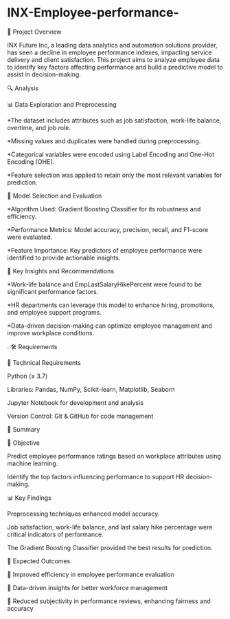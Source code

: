 # INX-Employee-performance-

📌 Project Overview


INX Future Inc, a leading data analytics and automation solutions provider, has seen a decline in employee performance indexes, impacting service delivery and client satisfaction. This project aims to analyze employee data to identify key factors affecting performance and build a predictive model to assist in decision-making.


🔍 Analysis

📊 Data Exploration and Preprocessing

*The dataset includes attributes such as job satisfaction, work-life balance, overtime, and job role.

*Missing values and duplicates were handled during preprocessing.

*Categorical variables were encoded using Label Encoding and One-Hot Encoding (OHE).

*Feature selection was applied to retain only the most relevant variables for prediction.


🤖 Model Selection and Evaluation


*Algorithm Used: Gradient Boosting Classifier for its robustness and efficiency.

*Performance Metrics: Model accuracy, precision, recall, and F1-score were evaluated.

*Feature Importance: Key predictors of employee performance were identified to provide actionable insights.



📌 Key Insights and Recommendations


*Work-life balance and EmpLastSalaryHikePercent were found to be significant performance factors.

*HR departments can leverage this model to enhance hiring, promotions, and employee support programs.

*Data-driven decision-making can optimize employee management and improve workplace conditions.


.
🛠 Requirements

🔹 Technical Requirements

Python (≥ 3.7)

Libraries: Pandas, NumPy, Scikit-learn, Matplotlib, Seaborn

Jupyter Notebook for development and analysis

Version Control: Git & GitHub for code management


📑 Summary


🎯 Objective


Predict employee performance ratings based on workplace attributes using machine learning.

Identify the top factors influencing performance to support HR decision-making.


📊 Key Findings


Preprocessing techniques enhanced model accuracy.

Job satisfaction, work-life balance, and last salary hike percentage were critical indicators of performance.

The Gradient Boosting Classifier provided the best results for prediction.

🚀 Expected Outcomes


📌 Improved efficiency in employee performance evaluation

📌 Data-driven insights for better workforce management

📌 Reduced subjectivity in performance reviews, enhancing fairness and accuracy
